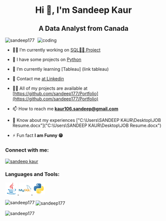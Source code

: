 <h1 align="center">Hi 👋, I'm Sandeep Kaur</h1>
<h2 align="center">A Data Analyst from Canada</h2>

<img align="right" alt="coding" width="400" src="http://www.sdgyoungleaders.org/wp-content/uploads/2020/08/load-image-2020-08-11T213740.954.jpeg">

<p align="left"> <img src="https://komarev.com/ghpvc/?username=sandeep177&label=Profile%20views&color=0e75b6&style=flat" alt="sandeep177" /> </p>

- 👩‍💻 I’m currently working on [SQL👩‍💻 Project](https://github.com/sandeep177/SQL-Projects)

- 📁 I have some projects on [Python](https://github.com/sandeep177/Python-Projects)

- 📖 I’m currently learning [Tableau] (link tableau)

- 🤝 Contact me [at Linkedin](https://www.linkedin.com/mynetwork/?skipRedirect=true)

- 👨‍💻 All of my projects are available at [https://github.com/sandeep177/Portfolio](https://github.com/sandeep177/Portfolio)

- 📫 How to reach me **kaur106.sandeep@gmail.com**

- 📄 Know about my experiences ["C:\Users\SANDEEP KAUR\Desktop\JOB Resume.docx"]("C:\Users\SANDEEP KAUR\Desktop\JOB Resume.docx")

- ⚡ Fun fact **I am Funny 😁**

<h3 align="left">Connect with me:</h3>
<p align="left">
<a href="https://linkedin.com/in/sandeep kaur" target="blank"><img align="center" src="https://raw.githubusercontent.com/rahuldkjain/github-profile-readme-generator/master/src/images/icons/Social/linked-in-alt.svg" alt="sandeep kaur" height="30" width="40" /></a>
</p>

<h3 align="left">Languages and Tools:</h3>
<p align="left"> <a href="https://www.java.com" target="_blank" rel="noreferrer"> <img src="https://raw.githubusercontent.com/devicons/devicon/master/icons/java/java-original.svg" alt="java" width="40" height="40"/> </a> <a href="https://www.mysql.com/" target="_blank" rel="noreferrer"> <img src="https://raw.githubusercontent.com/devicons/devicon/master/icons/mysql/mysql-original-wordmark.svg" alt="mysql" width="40" height="40"/> </a> <a href="https://www.python.org" target="_blank" rel="noreferrer"> <img src="https://raw.githubusercontent.com/devicons/devicon/master/icons/python/python-original.svg" alt="python" width="40" height="40"/> </a> </p>

<p><img align="left" src="https://github-readme-stats.vercel.app/api/top-langs?username=sandeep177&show_icons=true&locale=en&layout=compact" alt="sandeep177" /></p>

<p>&nbsp;<img align="center" src="https://github-readme-stats.vercel.app/api?username=sandeep177&show_icons=true&locale=en" alt="sandeep177" /></p>

<p><img align="center" src="https://github-readme-streak-stats.herokuapp.com/?user=sandeep177&" alt="sandeep177" /></p>

